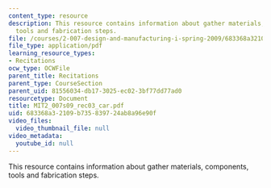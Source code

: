 ```yaml
---
content_type: resource
description: This resource contains information about gather materials, components,
  tools and fabrication steps.
file: /courses/2-007-design-and-manufacturing-i-spring-2009/683368a32109b735839724ab8a96e90f_MIT2_007s09_rec03_car.pdf
file_type: application/pdf
learning_resource_types:
- Recitations
ocw_type: OCWFile
parent_title: Recitations
parent_type: CourseSection
parent_uid: 81556034-db17-3025-ec02-3bf77dd77ad0
resourcetype: Document
title: MIT2_007s09_rec03_car.pdf
uid: 683368a3-2109-b735-8397-24ab8a96e90f
video_files:
  video_thumbnail_file: null
video_metadata:
  youtube_id: null
---
```

This resource contains information about gather materials, components, tools and fabrication steps.

